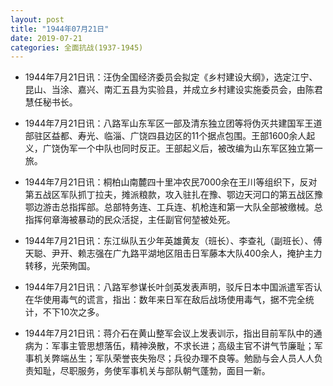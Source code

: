 ```yaml
---
layout: post
title: "1944年07月21日"
date: 2019-07-21
categories: 全面抗战(1937-1945)
---
```


<meta name="referrer" content="no-referrer" />

- 1944年7月21日讯：汪伪全国经济委员会拟定《乡村建设大纲》，选定江宁、昆山、当涂、嘉兴、南汇五县为实验县，并成立乡村建设实施委员会，由陈君慧任秘书长。 

- 1944年7月21日讯：八路军山东军区一部及清东独立团等将伪灭共建国军王道部驻区益都、寿光、临淄、广饶四县边区的11个据点包围。王部1600余人起义，广饶伪军一个中队也同时反正。王部起义后，被改编为山东军区独立第一旅。 

- 1944年7月21日讯：桐柏山南麓四十里冲农民7000余在王川等组织下，反对第五战区军队抓丁拉夫，摊派粮款，攻入驻扎在豫、鄂边天河口的第五战区豫鄂边游击总指挥部。总部特务连、工兵连、机枪连和第一大队全部被缴械。总指挥何章海被暴动的民众活捉，主任副官何堃被处死。 

- 1944年7月21日讯：东江纵队五少年英雄黄友（班长）、李查礼（副班长）、傅天聪、尹开、赖志强在广九路平湖地区阻击日军藤本大队400余人，掩护主力转移，光荣殉国。 

- 1944年7月21日讯：八路军参谋长叶剑英发表声明，驳斥日本中国派遣军否认在华使用毒气的谎言，指出：数年来日军在敌后战场使用毒气，据不完全统计，不下10次之多。 

- 1944年7月21日讯：蒋介石在黄山整军会议上发表训示，指出目前军队中的通病为：军事主管思想落伍，精神涣散，不求长进；高级主官不讲气节廉耻；军事机关弊端丛生；军队荣誉丧失殆尽；兵役办理不良等。勉励与会人员人人负责知耻，尽职服务，务使军事机关与部队朝气蓬勃，面目一新。 

